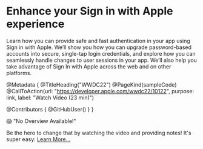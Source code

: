 # Enhance your Sign in with Apple experience

Learn how you can provide safe and fast authentication in your app using Sign in with Apple. We’ll show you how you can upgrade password-based accounts into secure, single-tap login credentials, and explore how you can seamlessly handle changes to user sessions in your app. We’ll also help you take advantage of Sign In with Apple across the web and on other platforms.

@Metadata {
   @TitleHeading("WWDC22")
   @PageKind(sampleCode)
   @CallToAction(url: "https://developer.apple.com/wwdc22/10122", purpose: link, label: "Watch Video (23 min)")

   @Contributors {
      @GitHubUser(<replace this with your GitHub handle>)
   }
}

😱 "No Overview Available!"

Be the hero to change that by watching the video and providing notes! It's super easy:
 [Learn More…](https://wwdcnotes.com/documentation/wwdcnotes/contributing)
